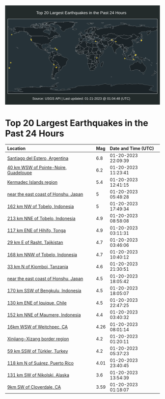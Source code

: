 ![Map](./map.png)

# Top 20 Largest Earthquakes in the Past 24 Hours

| Location | Mag | Date and Time (UTC) |
|:---|:---|:---|
| [Santiago del Estero, Argentina](https://earthquake.usgs.gov/earthquakes/eventpage/us7000j5x2) | 6.8 | 01-20-2023 22:09:39 |
| [40 km WSW of Pointe-Noire, Guadeloupe](https://earthquake.usgs.gov/earthquakes/eventpage/us7000j5sc) | 6.2 | 01-20-2023 11:23:41 |
| [Kermadec Islands region](https://earthquake.usgs.gov/earthquakes/eventpage/us7000j5sy) | 5.4 | 01-20-2023 12:41:15 |
| [near the east coast of Honshu, Japan](https://earthquake.usgs.gov/earthquakes/eventpage/us7000j5pu) | 5 | 01-20-2023 05:48:28 |
| [162 km NW of Tobelo, Indonesia](https://earthquake.usgs.gov/earthquakes/eventpage/us7000j5vr) | 5 | 01-20-2023 17:49:34 |
| [213 km NNE of Tobelo, Indonesia](https://earthquake.usgs.gov/earthquakes/eventpage/us7000j5qh) | 4.9 | 01-20-2023 08:58:08 |
| [117 km ENE of Hihifo, Tonga](https://earthquake.usgs.gov/earthquakes/eventpage/us7000j5p0) | 4.9 | 01-20-2023 03:11:31 |
| [29 km E of Rasht, Tajikistan](https://earthquake.usgs.gov/earthquakes/eventpage/us7000j5pg) | 4.7 | 01-20-2023 03:46:06 |
| [168 km NNW of Tobelo, Indonesia](https://earthquake.usgs.gov/earthquakes/eventpage/us7000j5s7) | 4.7 | 01-20-2023 10:40:12 |
| [33 km N of Kiomboi, Tanzania](https://earthquake.usgs.gov/earthquakes/eventpage/us7000j5wu) | 4.6 | 01-20-2023 21:30:51 |
| [near the east coast of Honshu, Japan](https://earthquake.usgs.gov/earthquakes/eventpage/us7000j5vu) | 4.5 | 01-20-2023 18:05:42 |
| [170 km SSW of Bengkulu, Indonesia](https://earthquake.usgs.gov/earthquakes/eventpage/us7000j5vt) | 4.5 | 01-20-2023 18:05:07 |
| [130 km ENE of Iquique, Chile](https://earthquake.usgs.gov/earthquakes/eventpage/us7000j5xr) | 4.5 | 01-20-2023 22:47:25 |
| [152 km NNE of Maumere, Indonesia](https://earthquake.usgs.gov/earthquakes/eventpage/us7000j5pe) | 4.4 | 01-20-2023 03:40:32 |
| [16km WSW of Weitchpec, CA](https://earthquake.usgs.gov/earthquakes/eventpage/nc73834441) | 4.26 | 01-20-2023 08:01:14 |
| [Xinjiang-Xizang border region](https://earthquake.usgs.gov/earthquakes/eventpage/us7000j5nn) | 4.2 | 01-20-2023 01:20:11 |
| [59 km SSW of Türkler, Turkey](https://earthquake.usgs.gov/earthquakes/eventpage/us7000j5ps) | 4.2 | 01-20-2023 05:37:23 |
| [118 km N of Suárez, Puerto Rico](https://earthquake.usgs.gov/earthquakes/eventpage/pr2023020000) | 4.01 | 01-20-2023 23:40:45 |
| [131 km SW of Nikolski, Alaska](https://earthquake.usgs.gov/earthquakes/eventpage/ak023xat8ng) | 3.6 | 01-20-2023 13:54:39 |
| [9km SW of Cloverdale, CA](https://earthquake.usgs.gov/earthquakes/eventpage/nc73834231) | 3.59 | 01-20-2023 01:18:07 |
